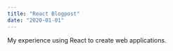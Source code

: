 ```yaml
---
title: "React Blogpost"
date: "2020-01-01"
---
```


My experience using React to create web applications.